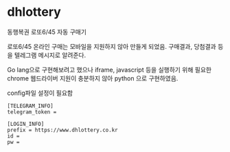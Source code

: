 # dhlottery

동행복권 로또6/45 자동 구매기

로또6/45 온라인 구매는 모바일을 지원하지 않아 만들게 되었음. 구매결과, 당첨결과 등을 텔레그램 메시지로 알려준다.

Go lang으로 구현해보려고 했으나 iframe, javascript 등을 실행하기 위해 필요한 chrome 웹드라이버 지원이 충분하지 않아 python 으로 구현하였음.

config파일 설정이 필요함

```properties
[TELEGRAM_INFO]
telegram_token = 

[LOGIN_INFO]
prefix = https://www.dhlottery.co.kr
id = 
pw = 
```



